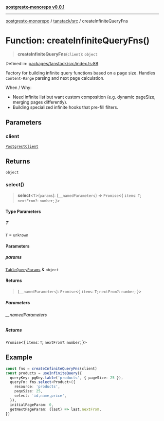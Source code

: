 [**postgrestx-monorepo v0.0.1**](../../../README.md)

---

[postgrestx-monorepo](../../../README.md) / [tanstack/src](../README.md) / createInfiniteQueryFns

# Function: createInfiniteQueryFns()

> **createInfiniteQueryFns**(`client`): `object`

Defined in: [packages/tanstack/src/index.ts:88](https://github.com/samuelagm/postgrestx/blob/7b606dc406c6da40c0579c7268eb7cd998b69db8/packages/tanstack/src/index.ts#L88)

Factory for building infinite query functions based on a page size.
Handles `Content-Range` parsing and next page calculation.

When / Why:

- Need infinite list but want custom composition (e.g. dynamic pageSize, merging pages differently).
- Building specialized infinite hooks that pre-fill filters.

## Parameters

### client

[`PostgrestClient`](../../../core/src/classes/PostgrestClient.md)

## Returns

`object`

### select()

> **select**\<`T`\>(`params`): (`__namedParameters`) => `Promise`\<\{ `items`: `T`; `nextFrom?`: `number`; \}\>

#### Type Parameters

##### T

`T` = `unknown`

#### Parameters

##### params

[`TableQueryParams`](../interfaces/TableQueryParams.md) & `object`

#### Returns

> (`__namedParameters`): `Promise`\<\{ `items`: `T`; `nextFrom?`: `number`; \}\>

##### Parameters

###### \_\_namedParameters

##### Returns

`Promise`\<\{ `items`: `T`; `nextFrom?`: `number`; \}\>

## Example

```ts
const fns = createInfiniteQueryFns(client)
const products = useInfiniteQuery({
  queryKey: pgKey.table('products', { pageSize: 25 }),
  queryFn: fns.select<Product>({
    resource: 'products',
    pageSize: 25,
    select: 'id,name,price',
  }),
  initialPageParam: 0,
  getNextPageParam: (last) => last.nextFrom,
})
```

